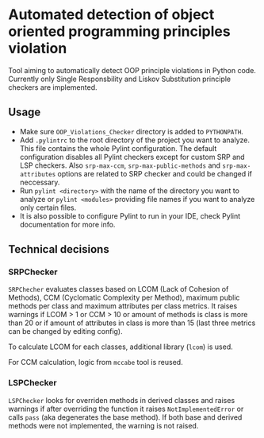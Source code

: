 # Automated detection of object oriented programming principles violation

Tool aiming to automatically detect OOP principle violations in Python code. Currently only Single Responsbility and Liskov Substitution principle checkers are implemented.

## Usage
* Make sure `OOP_Violations_Checker` directory is added to `PYTHONPATH`. 
* Add `.pylintrc` to the root directory of the project you want to analyze. This file contains the whole Pylint configuration. The default configuration disables all Pylint checkers except for custom SRP and LSP checkers. Also `srp-max-ccm`, `srp-max-public-methods` and `srp-max-attributes` options are related to SRP checker and could be changed if neccessary.
* Run `pylint <directory>` with the name of the directory you want to analyze or `pylint <modules>` providing file names if you want to analyze only certain files.
* It is also possible to configure Pylint to run in your IDE, check Pylint documentation for more info.

## Technical decisions
### SRPChecker
`SRPChecher` evaluates classes based on LCOM (Lack of Cohesion of Methods), CCM (Cyclomatic Complexity per Method), maximum public methods per class and maximum attributes per class metrics. It raises warnings if LCOM > 1 or CCM > 10 or amount of methods is class is more than 20 or if amount of attributes in class is more than 15 (last three metrics can be changed by editing config).


To calculate LCOM for each classes, additional library (`lcom`) is used. 


For CCM calculation, logic from `mccabe` tool is reused.

### LSPChecker
`LSPChecker` looks for overriden methods in derived classes and raises warnings if after overriding the function it raises `NotImplementedError` or calls `pass` (aka degenerates the base method). If both base and derived methods were not implemented, the warning is not raised.
